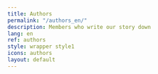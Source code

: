 ```yaml
---
title: Authors
permalink: "/authors_en/"
description: Members who write our story down
lang: en
ref: authors
style: wrapper style1
icons: authors
layout: default
---
```

